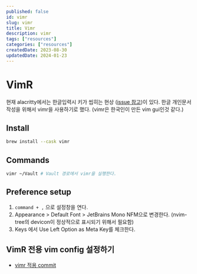```yaml
---
published: false
id: vimr
slug: vimr
title: Vimr
description: vimr
tags: ["resources"]
categories: ["resources"]
createdDate: 2023-08-30
updatedDate: 2024-01-23
---
```


# VimR

현재 alacritty에서는 한글입력시 키가 씹히는 현상 ([issue 참고](https://github.com/alacritty/alacritty/issues/6942))이 있다.
한글 개인문서 작성을 위해서 vimr을 사용하기로 했다. (vimr은 한국인이 만든 vim gui인것 같다.)


## Install

```bash
brew install --cask vimr
```


## Commands

```bash
vimr ~/Vault # Vault 경로에서 vimr을 실행한다.
```


## Preference setup

1. `command + ,` 으로 설정창을 연다.
2. Appearance > Default Font > JetBrains Mono NFM으로 변경한다.
  (nvim-tree의 devicon이 정상적으로 표시되기 위해서 필요함)
3. Keys 에서 Use Left Option as Meta Key를 체크한다.


## VimR 전용 vim config 설정하기
- [vimr 적용 commit](https://github.com/devstefancho/.config/commit/567e93e0bb7dd38fbc1d86de916c0dfe1d112c47)

